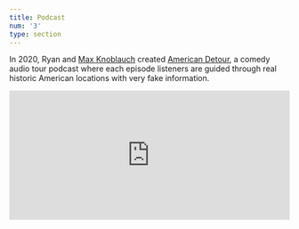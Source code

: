 ```yaml
---
title: Podcast
num: '3'
type: section
---
```

In 2020, Ryan and [Max Knoblauch](https://twitter.com/MaxKnoblauch) created [American Detour](https://podcasts.apple.com/us/podcast/american-detour/id1532106411), a comedy audio tour podcast where each episode listeners are guided through real historic American locations with very fake information.

<iframe src="https://open.spotify.com/embed-podcast/show/4VQfiaej3jx7MoodhA6q8U" width="100%" height="232" frameborder="0" allowtransparency="true" allow="encrypted-media"></iframe>
